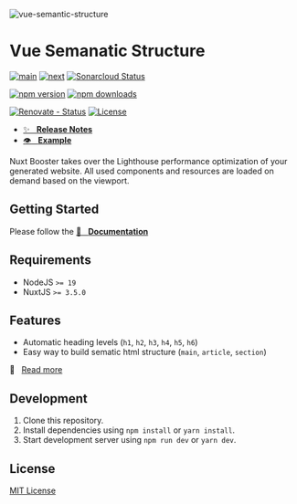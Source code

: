 ![vue-semantic-structure][poster]

# Vue Semanatic Structure

[![main][github-workflow-main-src]][github-workflow-main-href]
[![next][github-workflow-next-src]][github-workflow-next-href]
[![Sonarcloud Status][sonarcloud-src]][sonarcloud-href]

[![npm version][npm-version-latest-src]][npm-version-latest-href]
[![npm downloads][npm-downloads-src]][npm-downloads-href]

[![Renovate - Status][renovate-status-src]][renovate-status-href]
[![License][license-src]][license-href]

- [✨ &nbsp;&nbsp;**Release Notes**](./CHANGELOG.md)
- [👁 &nbsp;&nbsp;**Example**](https://basics.github.io/vue-sematic-release/example)

Nuxt Booster takes over the Lighthouse performance optimization of your generated website.
All used components and resources are loaded on demand based on the viewport.

## Getting Started

Please follow the [📖 &nbsp;&nbsp;**Documentation**](https://basics.github.io/vue-sematic-release/)

## Requirements

- NodeJS `>= 19`
- NuxtJS `>= 3.5.0`

## Features

- Automatic heading levels (`h1`, `h2`, `h3`, `h4`, `h5`, `h6`)
- Easy way to build sematic html structure (`main`, `article`, `section`)

📖 &nbsp;&nbsp;[Read more](https://basics.github.io/vue-sematic-release/)

## Development

1. Clone this repository.
2. Install dependencies using `npm install` or `yarn install`.
3. Start development server using `npm run dev` or `yarn dev`.

## License

[MIT License](./LICENSE)

<!-- Badges -->

[poster]: https://github.com/user-attachments/assets/cd78f9d3-f0e0-447b-b43a-e43fec2e5b25 "vue-sematic-release"

[renovate-status-src]: <https://img.shields.io/badge/renovate-enabled-brightgreen>
[renovate-status-href]: <https://renovate.whitesourcesoftware.com/>

[github-workflow-main-src]: <https://github.com/basics/vue-sematic-release/workflows/Main/badge.svg?branch=main>
[github-workflow-main-href]: <https://github.com/basics/vue-sematic-release/actions?query=workflow%3AMain>
[github-workflow-next-src]: <https://github.com/basics/vue-sematic-release/workflows/Next/badge.svg?branch=next>
[github-workflow-next-href]: <https://github.com/basics/vue-sematic-release/actions?query=workflow%3ANext>

[sonarcloud-src]: <https://sonarcloud.io/api/project_badges/measure?project=basics_vue-sematic-release&metric=alert_status>
[sonarcloud-href]: <https://sonarcloud.io/dashboard?id=basics_vue-sematic-release>

[license-src]: https://img.shields.io/npm/l/vue-sematic-release.svg?style=flat-square
[license-href]: https://npmjs.com/package/vue-sematic-release

[npm-version-latest-src]: https://img.shields.io/npm/v/vue-sematic-release/latest.svg?
[npm-version-latest-href]: https://npmjs.com/package/vue-sematic-release/v/latest

[npm-downloads-src]: https://img.shields.io/npm/dt/vue-sematic-release.svg?style=flat-square
[npm-downloads-href]: https://npmjs.com/package/vue-sematic-release
